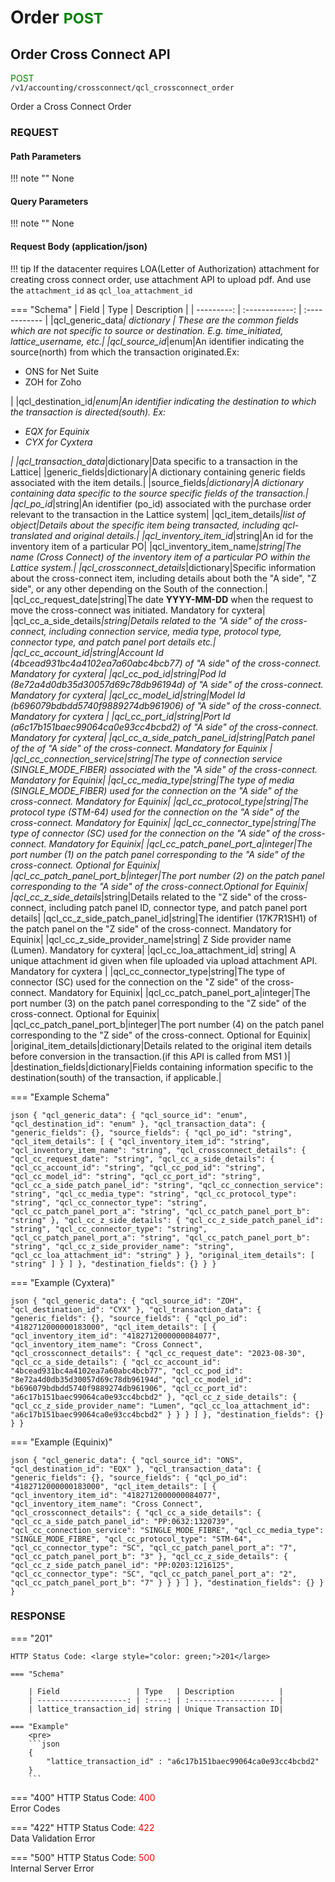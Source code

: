 # Order <small style="color: green;">POST</small>

## Order Cross Connect API

<span style="color: green;">POST</span>  
`/v1/accounting/crossconnect/qcl_crossconnect_order`

Order a Cross Connect Order

### **REQUEST**

#### **Path Parameters**
!!! note ""
    None

#### **Query Parameters**
!!! note ""
    None

#### **Request Body** (application/json)

!!! tip
    If the datacenter requires LOA(Letter of Authorization) attachment for creating cross connect order, use attachment API to upload pdf.
    And use the `attachment_id` as `qcl_loa_attachment_id` 

=== "Schema"
    | Field        | Type           | Description   |
    | ---------: | :------------: | :------------ |
    |qcl_generic_data<large style="color: red;">*</large>|    dictionary      |      These are the common fields which are not specific to source or destination. E.g. time_initiated, lattice_username, etc.|
    |qcl_source_id<large style="color: red;">*</large>|enum|An identifier indicating the source(north)  from which the transaction originated.Ex: <ul><li>ONS for Net Suite</li><li>ZOH for Zoho</li></ul>|
    |qcl_destination_id<large style="color: red;">*</large>|enum|An identifier indicating the destination to which the transaction is directed(south). Ex: <ul><li>EQX for Equinix</li><li>CYX for Cyxtera</li></ul>|
    |qcl_transaction_data<large style="color: red;">*</large>|dictionary|Data specific to a transaction in the Lattice|
    |generic_fields|dictionary|A dictionary containing generic fields associated with the item details.|
    |source_fields<large style="color: red;">*</large>|dictionary|A dictionary containing data specific to the source specific fields of the transaction.|
    |qcl_po_id<large style="color: red;">*</large>|string|An identifier (po_id) associated with the purchase order relevant to the transaction in the Lattice system|
    |qcl_item_details<large style="color: red;">*</large>|list of object|Details about the specific item being transacted, including qcl-translated and original details.|
    |qcl_inventory_item_id<large style="color: red;">*</large>|string|An id for the inventory item of a particular PO|
    |qcl_inventory_item_name<large style="color: red;">*</large>|string|The name (Cross Connect) of the inventory item of a particular PO within the Lattice system.|
    |qcl_crossconnect_details<large style="color: red;">*</large>|dictionary|Specific information about the cross-connect item, including details about both the "A side", "Z side", or any other depending on the South of the connection.|
    |qcl_cc_request_date|string|The date **YYYY-MM-DD** when the request to move the cross-connect was initiated. Mandatory for cyxtera|
    |qcl_cc_a_side_details<large style="color: red;">*</large>|string|Details related to the "A side" of the cross-connect, including connection service, media type, protocol type, connector type, and patch panel port details etc.|
    |qcl_cc_account_id|string|Account Id (4bcead931bc4a4102ea7a60abc4bcb77) of "A side" of the cross-connect. Mandatory for cyxtera|
    |qcl_cc_pod_id|string|Pod Id (8e72a4d0db35d30057d69c78db96194d) of "A side" of the cross-connect. Mandatory for cyxtera|
    |qcl_cc_model_id|string|Model Id (b696079bdbdd5740f9889274db961906) of "A side" of the cross-connect. Mandatory for cyxtera  |
    |qcl_cc_port_id|string|Port Id (a6c17b151baec99064ca0e93cc4bcbd2) of "A side" of the cross-connect. Mandatory for cyxtera|
    |qcl_cc_a_side_patch_panel_id|string|Patch panel of the of "A side" of the cross-connect. Mandatory for Equinix |
    |qcl_cc_connection_service|string|The type of connection service (SINGLE_MODE_FIBER) associated with the "A side" of the cross-connect. Mandatory for Equinix|
    |qcl_cc_media_type|string|The type of media (SINGLE_MODE_FIBER) used for the connection on the "A side" of the cross-connect. Mandatory for Equinix|
    |qcl_cc_protocol_type|string|The protocol type (STM-64) used for the connection on the "A side" of the cross-connect.  Mandatory for Equinix|
    |qcl_cc_connector_type|string|The type of connector (SC) used for the connection on the "A side" of the cross-connect.  Mandatory for Equinix|
    |qcl_cc_patch_panel_port_a|integer|The port number (1) on the patch panel corresponding to the "A side" of the cross-connect. Optional for Equinix|
    |qcl_cc_patch_panel_port_b|integer|The port number (2) on the patch panel corresponding to the "A side" of the cross-connect.Optional for Equinix|
    |qcl_cc_z_side_details<large style="color: red;">*</large>|string|Details related to the "Z side" of the cross-connect, including patch panel ID, connector type, and patch panel port details|
    |qcl_cc_z_side_patch_panel_id|string|The identifier (17K7R1SH1) of the patch panel on the "Z side" of the cross-connect.  Mandatory for Equinix|
    |qcl_cc_z_side_provider_name|string| Z Side provider name (Lumen). Mandatory for cyxtera|
    |qcl_cc_loa_attachment_id| string| A unique attachment id given when file uploaded via upload attachment API. Mandatory for cyxtera |
    |qcl_cc_connector_type|string|The type of connector (SC) used for the connection on the "Z side" of the cross-connect. Mandatory for Equinix|
    |qcl_cc_patch_panel_port_a|integer|The port number (3) on the patch panel corresponding to the "Z side" of the cross-connect. Optional for Equinix|
    |qcl_cc_patch_panel_port_b|integer|The port number (4) on the patch panel corresponding to the "Z side" of the cross-connect. Optional for Equinix|
    |original_item_details|dictionary|Details related to the original item details before conversion in the transaction.(if this API is called from MS1 )|
    |destination_fields|dictionary|Fields containing information specific to the destination(south) of the transaction, if applicable.|

=== "Example Schema"
    <pre>
    ```json
    {
        "qcl_generic_data": {
            "qcl_source_id": "enum",
            "qcl_destination_id": "enum"
        },
        "qcl_transaction_data": {
            "generic_fields": {},
            "source_fields": {
                "qcl_po_id": "string",
                "qcl_item_details": [
                    {
                        "qcl_inventory_item_id": "string",
                        "qcl_inventory_item_name": "string",
                        "qcl_crossconnect_details": {
                            "qcl_cc_request_date": "string",
                            "qcl_cc_a_side_details": {
                                "qcl_cc_account_id": "string",
                                "qcl_cc_pod_id": "string",
                                "qcl_cc_model_id": "string",
                                "qcl_cc_port_id": "string",
                                "qcl_cc_a_side_patch_panel_id": "string",
                                "qcl_cc_connection_service": "string",
                                "qcl_cc_media_type": "string",
                                "qcl_cc_protocol_type": "string",
                                "qcl_cc_connector_type": "string",
                                "qcl_cc_patch_panel_port_a": "string",
                                "qcl_cc_patch_panel_port_b": "string"
                            },
                            "qcl_cc_z_side_details": {
                                "qcl_cc_z_side_patch_panel_id": "string",
                                "qcl_cc_connector_type": "string",
                                "qcl_cc_patch_panel_port_a": "string",
                                "qcl_cc_patch_panel_port_b": "string",
                                "qcl_cc_z_side_provider_name": "string",
                                "qcl_cc_loa_attachment_id": "string"
                            }
                        },
                        "original_item_details": [
                            "string"
                        ]
                    }
                ]
            },
            "destination_fields": {}
        }
    }
    ```
    </pre>


=== "Example (Cyxtera)"
    <pre>
    ```json
    {
        "qcl_generic_data": {
            "qcl_source_id": "ZOH",
            "qcl_destination_id": "CYX"
        },
        "qcl_transaction_data": {
            "generic_fields": {},
            "source_fields": {
                "qcl_po_id": "4182712000000183000",
                "qcl_item_details": [
                    {
                        "qcl_inventory_item_id": "4182712000000084077",
                        "qcl_inventory_item_name": "Cross Connect",
                        "qcl_crossconnect_details": {
                            "qcl_cc_request_date": "2023-08-30",
                            "qcl_cc_a_side_details": {
                                "qcl_cc_account_id": "4bcead931bc4a4102ea7a60abc4bcb77",
                                "qcl_cc_pod_id": "8e72a4d0db35d30057d69c78db96194d",
                                "qcl_cc_model_id": "b696079bdbdd5740f9889274db961906",
                                "qcl_cc_port_id": "a6c17b151baec99064ca0e93cc4bcbd2"
                            },
                            "qcl_cc_z_side_details": {
                                "qcl_cc_z_side_provider_name": "Lumen",
                                "qcl_cc_loa_attachment_id": "a6c17b151baec99064ca0e93cc4bcbd2"
                            }
                        }
                    }
                ]
            },
            "destination_fields": {}
        }
    }
    ```
    </pre>

=== "Example (Equinix)"
    <pre> 
    ```json
    {
        "qcl_generic_data": {
            "qcl_source_id": "ONS",
            "qcl_destination_id": "EQX"
        },
        "qcl_transaction_data": {
            "generic_fields": {},
            "source_fields": {
                "qcl_po_id": "4182712000000183000",
                "qcl_item_details": [
                    {
                        "qcl_inventory_item_id": "4182712000000084077",
                        "qcl_inventory_item_name": "Cross Connect",
                        "qcl_crossconnect_details": {
                            "qcl_cc_a_side_details": {
                                "qcl_cc_a_side_patch_panel_id": "PP:0632:1320739",
                                "qcl_cc_connection_service": "SINGLE_MODE_FIBRE",
                                "qcl_cc_media_type": "SINGLE_MODE_FIBRE",
                                "qcl_cc_protocol_type": "STM-64",
                                "qcl_cc_connector_type": "SC",
                                "qcl_cc_patch_panel_port_a": "7",
                                "qcl_cc_patch_panel_port_b": "3"
                            },
                            "qcl_cc_z_side_details": {
                                "qcl_cc_z_side_patch_panel_id": "PP:0203:1216125",
                                "qcl_cc_connector_type": "SC",
                                "qcl_cc_patch_panel_port_a": "2",
                                "qcl_cc_patch_panel_port_b": "7"
                            }
                        }
                    }
                ]
            },
            "destination_fields": {}
        }
    }
    ```
    </pre>

### **RESPONSE**

=== "201"

    HTTP Status Code: <large style="color: green;">201</large>

    === "Schema"

        | Field                 | Type   | Description          |
        | --------------------: | :----: | :------------------- |
        | lattice_transaction_id| string | Unique Transaction ID|

    === "Example"
        <pre>
        ```json
        {
            "lattice_transaction_id" : "a6c17b151baec99064ca0e93cc4bcbd2"
        }
        ```

=== "400"
    HTTP Status Code: <large style="color: red;">400</large><br>
    Error Codes

=== "422"
    HTTP Status Code: <large style="color: red;">422</large><br>
    Data Validation Error

=== "500"
    HTTP Status Code: <large style="color: red;">500</large><br>
    Internal Server Error
